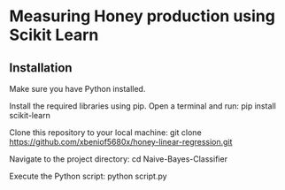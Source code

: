 # Measuring Honey production using Scikit Learn

## Installation
Make sure you have Python installed.

Install the required libraries using pip. Open a terminal and run: pip install scikit-learn

Clone this repository to your local machine: git clone https://github.com/xbeniof5680x/honey-linear-regression.git

Navigate to the project directory: cd Naive-Bayes-Classifier

Execute the Python script: python script.py
